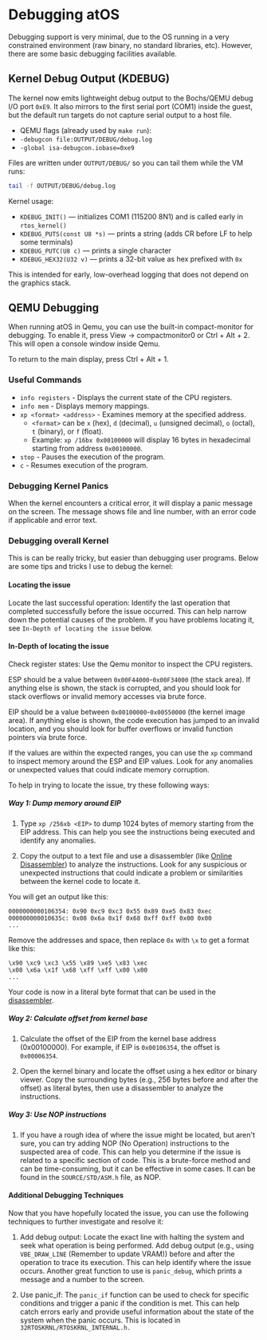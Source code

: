 # Debugging atOS

Debugging support is very minimal, due to the OS running in a very constrained environment (raw binary, no standard libraries, etc). However, there are some basic debugging facilities available.

## Kernel Debug Output (KDEBUG)

The kernel now emits lightweight debug output to the Bochs/QEMU debug I/O port `0xE9`. It also mirrors to the first serial port (COM1) inside the guest, but the default run targets do not capture serial output to a host file.

- QEMU flags (already used by `make run`):
- `-debugcon file:OUTPUT/DEBUG/debug.log`
- `-global isa-debugcon.iobase=0xe9`

Files are written under `OUTPUT/DEBUG/` so you can tail them while the VM runs:

```bash
tail -f OUTPUT/DEBUG/debug.log
```

Kernel usage:
- `KDEBUG_INIT()` — initializes COM1 (115200 8N1) and is called early in `rtos_kernel()`
- `KDEBUG_PUTS(const U8 *s)` — prints a string (adds CR before LF to help some terminals)
- `KDEBUG_PUTC(U8 c)` — prints a single character
- `KDEBUG_HEX32(U32 v)` — prints a 32-bit value as hex prefixed with `0x`

This is intended for early, low-overhead logging that does not depend on the graphics stack.

## QEMU Debugging

When running atOS in Qemu, you can use the built-in compact-monitor for debugging. To enable it, press View -> compactmonitor0 or Ctrl + Alt + 2. This will open a console window inside Qemu.

To return to the main display, press Ctrl + Alt + 1.

### Useful Commands

- `info registers` - Displays the current state of the CPU registers.
- `info mem` - Displays memory mappings.
- `xp <format> <address>` - Examines memory at the specified address.
    - `<format>` can be `x` (hex), `d` (decimal), `u` (unsigned decimal), `o` (octal), `t` (binary), or `f` (float).
    - Example: `xp /16bx 0x00100000` will display 16 bytes in hexadecimal starting from address `0x00100000`.
- `stop` - Pauses the execution of the program.
- `c` - Resumes execution of the program.


### Debugging Kernel Panics

When the kernel encounters a critical error, it will display a panic message on the screen. The message shows file and line number, with an error code if applicable and error text.

### Debugging overall Kernel

This is can be really tricky, but easier than debugging user programs. Below are some tips and tricks I use to debug the kernel:

#### Locating the issue

Locate the last successful operation: Identify the last operation that completed successfully before the issue occurred. This can help narrow down the potential causes of the problem. If you have problems locating it, see `In-Depth of locating the issue` below.

#### In-Depth of locating the issue

Check register states: Use the Qemu monitor to inspect the CPU registers. 

ESP should be a value between `0x00F44000`-`0x00F34000` (the stack area). If anything else is shown, the stack is corrupted, and you should look for stack overflows or invalid memory accesses via brute force.

EIP should be a value between `0x00100000`-`0x00550000` (the kernel image area). If anything else is shown, the code execution has jumped to an invalid location, and you should look for buffer overflows or invalid function pointers via brute force.

If the values are within the expected ranges, you can use the `xp` command to inspect memory around the ESP and EIP values. Look for any anomalies or unexpected values that could indicate memory corruption.

To help in trying to locate the issue, try these following ways:

##### Way 1: Dump memory around EIP
1. Type `xp /256xb <EIP>` to dump 1024 bytes of memory starting from the EIP address. This can help you see the instructions being executed and identify any anomalies.

2. Copy the output to a text file and use a disassembler (like [Online Disassembler](https://defuse.ca/online-x86-assembler.htm#disassembly2)) to analyze the instructions. Look for any suspicious or unexpected instructions that could indicate a problem or similarities between the kernel code to locate it.

You will get an output like this:

```
0000000000106354: 0x90 0xc9 0xc3 0x55 0x89 0xe5 0x83 0xec
000000000010635c: 0x08 0x6a 0x1f 0x68 0xff 0xff 0x00 0x00
...
```

Remove the addresses and space, then replace `0x` with `\x` to get a format like this:
```
\x90 \xc9 \xc3 \x55 \x89 \xe5 \x83 \xec
\x08 \x6a \x1f \x68 \xff \xff \x00 \x00
...
```

Your code is now in a literal byte format that can be used in the [disassembler](https://defuse.ca/online-x86-assembler.htm#disassembly2).

##### Way 2: Calculate offset from kernel base

1. Calculate the offset of the EIP from the kernel base address (0x00100000). For example, if EIP is `0x00106354`, the offset is `0x00006354`.

2. Open the kernel binary and locate the offset using a hex editor or binary viewer. Copy the surrounding bytes (e.g., 256 bytes before and after the offset) as literal bytes, then use a disassembler to analyze the instructions.

##### Way 3: Use NOP instructions

1. If you have a rough idea of where the issue might be located, but aren't sure, you can try adding NOP (No Operation) instructions to the suspected area of code. This can help you determine if the issue is related to a specific section of code. This is a brute-force method and can be time-consuming, but it can be effective in some cases. It can be found in the `SOURCE/STD/ASM.h` file, as NOP.

#### Additional Debugging Techniques

Now that you have hopefully located the issue, you can use the following techniques to further investigate and resolve it:

1. Add debug output: Locate the exact line with halting the system and seek what operation is being performed. Add debug output (e.g., using `VBE_DRAW_LINE` (Remember to update VRAM)) before and after the operation to trace its execution. This can help identify where the issue occurs. Another great function to use is `panic_debug`, which prints a message and a number to the screen.

2. Use panic_if: The `panic_if` function can be used to check for specific conditions and trigger a panic if the condition is met. This can help catch errors early and provide useful information about the state of the system when the panic occurs. This is located in `32RTOSKRNL/RTOSKRNL_INTERNAL.h.`
